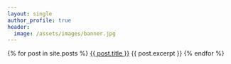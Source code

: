 ```yaml
---
layout: single
author_profile: true
header:
  image: /assets/images/banner.jpg
---
```


{% for post in site.posts %}
  <a href="{{ post.url }}">{{ post.title }}</a>
  {{ post.excerpt }}
{% endfor %}
